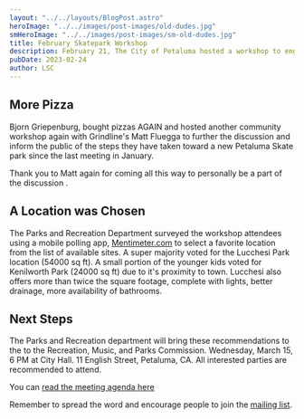 ```yaml
---
layout: "../../layouts/BlogPost.astro"
heroImage: "../../images/post-images/old-dudes.jpg"
smHeroImage: "../../images/post-images/sm-old-dudes.jpg"
title: February Skatepark Workshop
description: February 21, The City of Petaluma hosted a workshop to engage community memebers in the Skate Petaluma project.
pubDate: 2023-02-24
author: LSC
---
```

## More Pizza
Bjorn Griepenburg, bought pizzas AGAIN and hosted another community workshop again with Grindline's Matt Fluegga to further the discussion and inform the public of the steps they have taken toward a new Petaluma Skate park since the last meeting in January. 

Thank you to Matt again for coming all this way to personally be a part of the discussion . 


##  A Location was Chosen
The Parks and Recreation Department surveyed the workshop attendees using a mobile polling app, <a href='www.Mentimeter.com'>Mentimeter.com</a> to select a favorite location from the list of available sites. A super majority voted for the Lucchesi Park location (54000 sq ft). A small portion of the younger kids voted for Kenilworth Park (24000 sq ft) due to it's proximity to town. Lucchesi also offers more than twice the square footage, complete with lights, better drainage, more availability of bathrooms.


## Next Steps
The Parks and Recreation department will bring these recommendations to the to the Recreation, Music, and Parks Commission.  Wednesday, March 15, 6 PM at City Hall. 11 English Street, Petaluma, CA. All interested parties are recommended to attend. 

You can <a href='https://cityofpetaluma.primegov.com/Public/CompiledDocument?meetingTemplateId=10508&compileOutputType=1' target='_blank'>read the meeting agenda here</a>
    
Remember to spread the word and encourage people to join the  [mailing list](../../index.html#aboveFold). 

